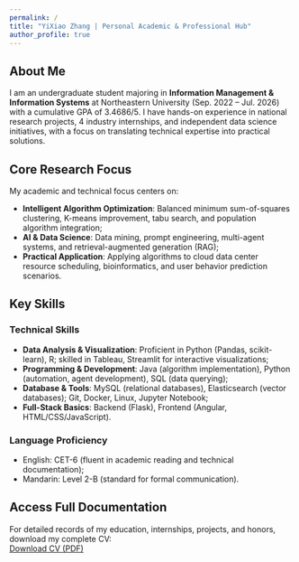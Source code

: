 ```yaml
---
permalink: /
title: "YiXiao Zhang | Personal Academic & Professional Hub"
author_profile: true
---
```


## About Me  
I am an undergraduate student majoring in **Information Management & Information Systems** at Northeastern University (Sep. 2022 – Jul. 2026) with a cumulative GPA of 3.4686/5. I have hands-on experience in national research projects, 4 industry internships, and independent data science initiatives, with a focus on translating technical expertise into practical solutions.


## Core Research Focus  
My academic and technical focus centers on:  
- **Intelligent Algorithm Optimization**: Balanced minimum sum-of-squares clustering, K-means improvement, tabu search, and population algorithm integration;  
- **AI & Data Science**: Data mining, prompt engineering, multi-agent systems, and retrieval-augmented generation (RAG);  
- **Practical Application**: Applying algorithms to cloud data center resource scheduling, bioinformatics, and user behavior prediction scenarios.


## Key Skills  
### Technical Skills  
- **Data Analysis & Visualization**: Proficient in Python (Pandas, scikit-learn), R; skilled in Tableau, Streamlit for interactive visualizations;  
- **Programming & Development**: Java (algorithm implementation), Python (automation, agent development), SQL (data querying);  
- **Database & Tools**: MySQL (relational databases), Elasticsearch (vector databases); Git, Docker, Linux, Jupyter Notebook;  
- **Full-Stack Basics**: Backend (Flask), Frontend (Angular, HTML/CSS/JavaScript).

### Language Proficiency  
- English: CET-6 (fluent in academic reading and technical documentation);  
- Mandarin: Level 2-B (standard for formal communication).


## Access Full Documentation  
For detailed records of my education, internships, projects, and honors, download my complete CV:  
[Download CV (PDF)](/files/CV.pdf)  
